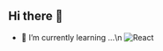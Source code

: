 ## Hi there 👋
- 🌱 I’m currently learning ...\n
![React](https://img.shields.io/badge/react-%2320232a.svg?style=for-the-badge&logo=react&logoColor=%2361DAFB)
<!--
**tlsdbtn0507/tlsdbtn0507** is a ✨ _special_ ✨ repository because its `README.md` (this file) appears on your GitHub profile.

Here are some ideas to get you started:

- 🔭 I’m currently working on ...

- 👯 I’m looking to collaborate on ...
- 🤔 I’m looking for help with ...
- 💬 Ask me about ...
- 📫 How to reach me: ...
- 😄 Pronouns: ...
- ⚡ Fun fact: ...
-->
